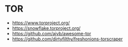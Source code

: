 # TOR

- https://www.torproject.org/
- https://snowflake.torproject.org/
- https://github.com/ajvb/awesome-tor
- https://github.com/dirtyfilthy/freshonions-torscraper